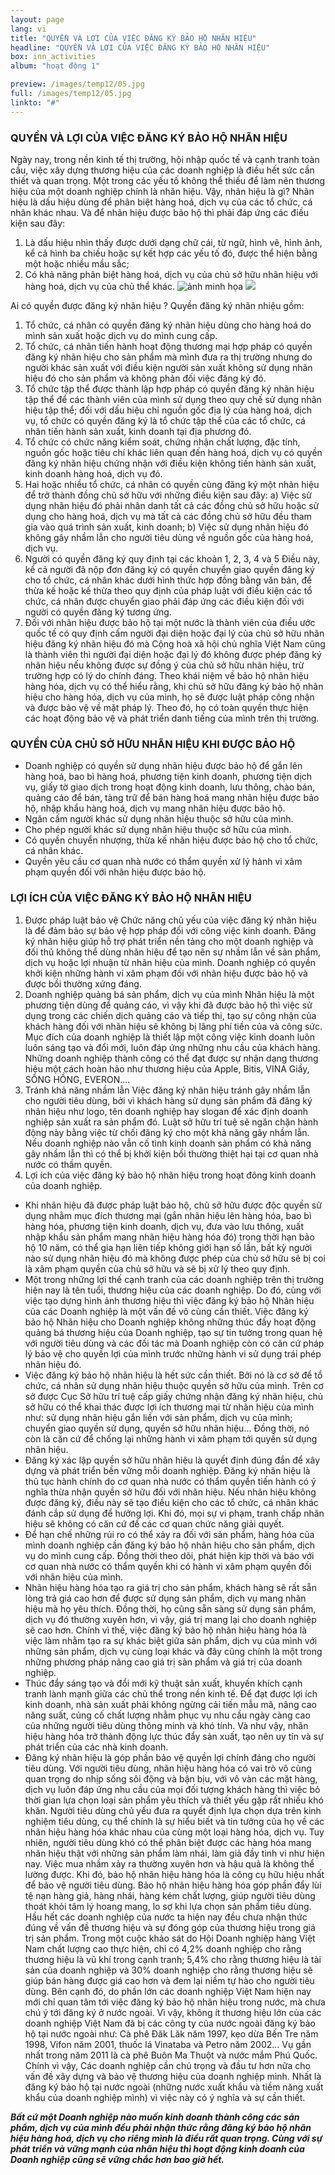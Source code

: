 ```yaml
---
layout: page
lang: vi
title: "QUYỀN VÀ LỢI CỦA VIỆC ĐĂNG KÝ BẢO HỘ NHÃN HIỆU"
headline: "QUYỀN VÀ LỢI CỦA VIỆC ĐĂNG KÝ BẢO HỘ NHÃN HIỆU"
box: inn_activities
album: "hoạt động 1"

preview: /images/temp12/05.jpg
full: /images/temp12/05.jpg
linkto: "#"
---
```


### QUYỀN VÀ LỢI CỦA VIỆC ĐĂNG KÝ BẢO HỘ NHÃN HIỆU
Ngày nay, trong nền kinh tế thị trường, hội nhập quốc tế và cạnh tranh toàn cầu, việc xây dựng thương hiệu của các doanh nghiệp là điều hết sức cần thiết và quan trọng. Một trong các yếu tố không thể thiếu để làm nên thương hiệu của một doanh nghiệp chính là nhãn hiệu.
Vậy, nhãn hiệu là gì? Nhãn hiệu là dấu hiệu dùng để phân biệt hàng hoá, dịch vụ của các tổ chức, cá nhân khác nhau.
Và để nhãn hiệu được bảo hộ thì phải đáp ứng các điều kiện sau đây:
1. Là dấu hiệu nhìn thấy được dưới dạng chữ cái, từ ngữ, hình vẽ, hình ảnh, kể cả hình ba chiều hoặc sự kết hợp các yếu tố đó, được thể hiện bằng một hoặc nhiều mầu sắc;
2. Có khả năng phân biệt hàng hoá, dịch vụ của chủ sở hữu nhãn hiệu với hàng hoá, dịch vụ của chủ thể khác.
![ảnh minh họa](https://drive.google.com/open?id=0BwVnUebW2PSdZU5oM1BwNE1LdEU)
![](vidu-nhanhieu.jpg)   

Ai có quyền được đăng ký nhãn hiệu ? Quyền đăng ký nhãn nhiệu gồm:
1. Tổ chức, cá nhân có quyền đăng ký nhãn hiệu dùng cho hàng hoá do mình sản xuất hoặc dịch vụ do mình cung cấp.
2. Tổ chức, cá nhân tiến hành hoạt động thương mại hợp pháp có quyền đăng ký nhãn hiệu cho sản phẩm mà mình đưa ra thị trường nhưng do người khác sản xuất với điều kiện người sản xuất không sử dụng nhãn hiệu đó cho sản phẩm và không phản đối việc đăng ký đó.
3. Tổ chức tập thể được thành lập hợp pháp có quyền đăng ký nhãn hiệu tập thể để các thành viên của mình sử dụng theo quy chế sử dụng nhãn hiệu tập thể; đối với dấu hiệu chỉ nguồn gốc địa lý của hàng hoá, dịch vụ, tổ chức có quyền đăng ký là tổ chức tập thể của các tổ chức, cá nhân tiến hành sản xuất, kinh doanh tại địa phương đó.
4. Tổ chức có chức năng kiểm soát, chứng nhận chất lượng, đặc tính, nguồn gốc hoặc tiêu chí khác liên quan đến hàng hoá, dịch vụ có quyền đăng ký nhãn hiệu chứng nhận với điều kiện không tiến hành sản xuất, kinh doanh hàng hoá, dịch vụ đó.
5. Hai hoặc nhiều tổ chức, cá nhân có quyền cùng đăng ký một nhãn hiệu để trở thành đồng chủ sở hữu với những điều kiện sau đây:
a) Việc sử dụng nhãn hiệu đó phải nhân danh tất cả các đồng chủ sở hữu hoặc sử dụng cho hàng hoá, dịch vụ mà tất cả các đồng chủ sở hữu đều tham gia vào quá trình sản xuất, kinh doanh; 
b) Việc sử dụng nhãn hiệu đó không gây nhầm lẫn cho người tiêu dùng về nguồn gốc của hàng hoá, dịch vụ.
6. Người có quyền đăng ký quy định tại các khoản 1, 2, 3, 4 và 5 Điều này, kể cả người đã nộp đơn đăng ký có quyền chuyển giao quyền đăng ký cho tổ chức, cá nhân khác dưới hình thức hợp đồng bằng văn bản, để thừa kế hoặc kế thừa theo quy định của pháp luật với điều kiện các tổ chức, cá nhân được chuyển giao phải đáp ứng các điều kiện đối với người có quyền đăng ký tương ứng.
7. Đối với nhãn hiệu được bảo hộ tại một nước là thành viên của điều ước quốc tế có quy định cấm người đại diện hoặc đại lý của chủ sở hữu nhãn hiệu đăng ký nhãn hiệu đó mà Cộng hoà xã hội chủ nghĩa Việt Nam cũng là thành viên thì người đại diện hoặc đại lý đó không được phép đăng ký nhãn hiệu nếu không được sự đồng ý của chủ sở hữu nhãn hiệu, trừ trường hợp có lý do chính đáng.
Theo khái niệm về bảo hộ nhãn hiệu hàng hóa, dịch vụ có thể hiểu rằng, khi chủ sở hữu đăng ký bảo hộ nhãn hiệu cho hàng hóa, dịch vụ của mình, họ sẽ được luật pháp công nhận và được bảo vệ về mặt pháp lý. Theo đó, họ có toàn quyền thực hiện các hoạt động bảo vệ và phát triển danh tiếng của mình trên thị trường. 


### QUYỀN CỦA CHỦ SỞ HỮU NHÃN HIỆU KHI ĐƯỢC BẢO HỘ

- Doanh nghiệp có quyền sử dụng nhãn hiệu được bảo hộ để gắn lên hàng hoá, bao bì hàng hoá, phương tiện kinh doanh, phương tiện dịch vụ, giấy tờ giao dịch trong hoạt động kinh doanh, lưu thông, chào bán, quảng cáo để bán, tàng trữ để bán hàng hoá mang nhãn hiệu được bảo hộ, nhập khẩu hàng hoá, dịch vụ mang nhãn hiệu được bảo hộ.
- Ngăn cấm người khác sử dụng nhãn hiệu thuộc sở hữu của mình.
- Cho phép người khác sử dụng nhãn hiệu thuộc sở hữu của mình.
- Có quyền chuyển nhượng, thừa kế nhãn hiệu được bảo hộ cho tổ chức, cá nhân khác. 
- Quyền yêu cầu cơ quan nhà nước có thẩm quyền xử lý hành vi xâm phạm quyền đối với nhãn hiệu được bảo hộ.


### LỢI ÍCH CỦA VIỆC ĐĂNG KÝ BẢO HỘ NHÃN HIỆU
1. Được pháp luật bảo vệ
Chức năng chủ yếu của việc đăng ký nhãn hiệu là để đảm bảo sự bảo vệ hợp pháp đối với công việc kinh doanh. Đăng ký nhãn hiệu giúp hỗ trợ phát triển nền tảng cho một doanh nghiệp và đối thủ không thể dùng nhãn hiệu để tạo nên sự nhầm lẫn về sản phẩm, dịch vụ hoặc lợi nhuận từ nhãn hiệu của mình. Doanh nghiệp có quyền khởi kiện những hành vi xâm phạm đối với nhãn hiệu được bảo hộ và được bồi thường xứng đáng.
2. Doanh nghiệp quảng bá sản phẩm, dịch vụ của mình
Nhãn hiệu là một phương tiện dùng để quảng cáo, vì vậy khi đã được bảo hộ thì việc sử dụng trong các chiến dịch quảng cáo và tiếp thị, tạo sự công nhận của khách hàng đối với nhãn hiệu sẽ không bị lãng phí tiền của và công sức. Mục đích của doanh nghiệp là thiết lập một công việc kinh doanh luôn luôn sáng tạo và đổi mới, luôn đáp ứng những nhu cầu của khách hàng. Những doanh nghiệp thành công có thể đạt được sự nhận dạng thương hiệu một cách hoàn hảo như thương hiệu của Apple, Bitis, VINA Giầy, SÔNG HỒNG, EVERON....
3. Tránh khả năng nhầm lẫn 
Việc đăng ký nhãn hiệu tránh gây nhầm lẫn cho người tiêu dùng, bởi vì khách hàng sử dụng sản phẩm đã đăng ký nhãn hiệu như logo, tên doanh nghiệp hay slogan để xác định doanh nghiệp sản xuất ra sản phẩm đó. Luật sở hữu trí tuệ sẽ ngăn chặn hành động này bằng việc từ chối đăng ký cho một khả năng gây nhầm lẫn. Nếu doanh nghiệp nào vẫn cố tình kinh doanh sản phẩm có khả năng gây nhầm lẫn thì có thể bị khởi kiện bồi thường thiệt hại tại cơ quan nhà nước có thầm quyền.
4. Lợi ích của việc đăng ký bảo hộ nhãn hiệu trong hoạt đông kinh doanh của doanh nghiệp.
- Khi nhãn hiệu đã được pháp luật bảo hộ, chủ sở hữu được độc quyền sử dụng nhằm mục đích thương mại (gắn nhãn hiệu lên hàng hóa, bao bì hàng hóa, phương tiện kinh doanh, dịch vụ, đưa vào lưu thông, xuất nhập khẩu sản phẩm mang nhãn hiệu hàng hóa đó) trong thời hạn bảo hộ 10 năm, có thể gia hạn liên tiếp không giới hạn số lần, bất kỳ người nào sử dụng nhãn hiệu đó mà không được phép của chủ sở hữu sẽ bị coi là xâm phạm quyền của chủ sở hữu và sẽ bị xử lý theo quy định.
- Một trong những lợi thế cạnh tranh của các doanh nghiệp trên thị trường hiện nay là tên tuổi, thương hiệu của các doanh nghiệp. Do đó, cùng với việc tạo dựng hình ảnh thương hiệu thì việc đăng ký bảo hộ Nhãn hiệu của các Doanh nghiệp là một vấn đề vô cùng cần thiết. Việc đăng ký bảo hộ Nhãn hiệu cho Doanh nghiệp không những thúc đầy hoạt động quảng bá thương hiệu của Doanh nghiệp, tạo sự tin tưởng trong quan hệ với người tiêu dùng và các đối tác mà Doanh nghiệp còn có căn cứ pháp lý bảo vệ cho quyền lợi của mình trước những hành vi sử dụng trái phép nhãn hiệu đó.
- Việc đăng ký bảo hộ nhãn hiệu là hết sức cần thiết. Bởi nó là cơ sở để tổ chức, cá nhân sử dụng nhãn hiệu thuộc quyền sở hữu của mình. Trên cơ sở được Cục Sở hữu trí tuệ cấp giấy chứng nhận đăng ký nhãn hiệu, chủ sở hữu có thể khai thác được lợi ích thương mại từ  nhãn hiệu của mình như: sử dụng nhãn hiệu gắn liền với sản phẩm, dịch vụ của mình; chuyển giao quyền sử dụng, quyền sở hữu nhãn hiệu... Đồng thời, nó còn là căn cứ để chống lại những hành vi xâm phạm tới quyền sử dụng nhãn hiệu.
- Đăng ký xác lập quyền sở hữu nhãn hiệu là quyết định đúng đắn để xây dựng và phát triển bền vững mỗi doanh nghiệp. Đăng ký nhãn hiệu là thủ tục hành chính do cơ quan nhà nước có thẩm quyền tiến hành có ý nghĩa thừa nhận quyền sở hữu đối với nhãn hiệu. Nếu nhãn hiệu không được đăng ký, điều này sẽ tạo điều kiện cho các tổ chức, cá nhân khác đánh cắp sử dụng để hưởng lợi. Khi đó, mọi sự vi phạm, tranh chấp nhãn hiệu sẽ không có căn cứ để các cơ quan chức năng giải quyết. 
- Để hạn chế những rủi ro có thể xảy ra đối với sản phẩm, hàng hóa của mình doanh nghiệp cần đăng ký bảo hộ nhãn hiệu cho sản phẩm, dịch vụ do mình cung cấp. Đồng thời theo dõi, phát hiện kịp thời và báo với cơ quan nhà nước có thẩm quyền khi có hành vi xâm phạm quyền đối với nhãn hiệu của mình.
- Nhãn hiệu hàng hóa tạo ra giá trị cho sản phẩm, khách hàng sẽ rất sẵn lòng trả giá cao hơn để được sử dụng sản phẩm, dịch vụ mang nhãn hiệu mà họ yêu thích. Đồng thời, họ cũng sẵn sàng sử dụng sản phẩm, dịch vụ đó thường xuyên hơn, vì vậy, giá trị mang lại cho doanh nghiệp sẽ cao hơn. Chính vì thế, việc đăng ký bảo hộ nhãn hiệu hàng hóa là việc làm nhằm tạo ra sự khác biệt giữa sản phẩm, dịch vụ của mình với những sản phẩm, dịch vụ cùng loại khác và đây cũng chính là một trong những phương pháp nâng cao giá trị sản phẩm và giá trị của doanh nghiệp. 
- Thúc đẩy sáng tạo và đổi mới kỹ thuật sản  xuất, khuyến khích cạnh tranh lành mạnh giữa các chủ thể trong nền kinh tế. Để đạt được lợi ích kinh doanh, nhà sản xuất phải không ngừng cải tiến mẫu mã, nâng cao năng suất, củng cố chất lượng nhằm phục vụ nhu cầu ngày càng cao của những người tiêu dùng thông minh và khó tính. Và như vậy, nhãn hiệu hàng hóa trở thành động lực thúc đẩy sản xuất, tạo nên uy tín và sự phát triển của các nhà kinh doanh.
- Đăng ký nhãn hiệu là góp phần bảo vệ quyền lợi chính đáng cho người tiêu dùng. 
Với người tiêu dùng, nhãn hiệu hàng hóa có vai trò vô cùng quan trọng do nhịp sống sôi động và bận bịu, với vô vàn các mặt hàng, dịch vụ luôn đáp ứng nhu cầu của mọi đối tượng khách hàng thì việc bỏ thời gian lựa chọn loại sản phẩm yêu thích và thiết yếu gặp rất nhiều khó khăn. Người tiêu dùng chủ yếu đưa ra quyết định lựa chọn dựa trên kinh nghiệm tiêu dùng, cụ thể chính là sự hiểu biết và tin tưởng của họ về các nhãn hiệu hàng hóa khác nhau của cùng một loại hàng hóa, dịch vụ. Tuy nhiên, người tiêu dùng khó có thể phân biệt được các hàng hóa mang nhãn hiệu thật với những sản phẩm làm nhái, làm giả đầy tinh vi như hiện nay. Việc mua nhầm xảy ra thường xuyên hơn và hậu quả là không thể lường được. Khi đó, bảo hộ nhãn hiệu hàng hóa là công cụ hữu hiệu nhất để bảo vệ người tiêu dùng. Bảo hộ nhãn hiệu hàng hóa góp phần đẩy lùi tệ nạn hàng giả, hàng nhái, hàng kém chất lượng, giúp người tiêu dùng thoát khỏi tâm lý hoang mang, lo sợ khi lựa chọn sản phẩm tiêu dùng.
Hầu hết các doanh nghiệp của nước ta hiện nay đều chưa nhận thức đúng về vấn đề thương hiệu và sự đóng góp của thương hiệu trong giá trị sản phẩm. Trong một cuộc khảo sát do Hội Doanh nghiệp hàng Việt Nam chất lượng cao thực hiện, chỉ có 4,2% doanh nghiệp cho rằng thương hiệu là vũ khí trong cạnh tranh; 5,4% cho rằng thương hiệu là tài sản của doanh nghiệp và 30% doanh nghiệp cho rằng thương hiệu sẽ giúp bán hàng được giá cao hơn và đem lại niềm tự hào cho người tiêu dùng.
Bên cạnh đó, do phần lớn các doanh nghiệp Việt Nam hiện nay mới chỉ quan tâm tới việc đăng ký bảo hộ nhãn hiệu trong nước, mà chưa chú ý tới đăng ký ở nước ngoài. Vì vậy, không ít thương hiệu lớn của các doanh nghiệp Việt Nam đã bị các công ty của nước ngoài đăng ký bảo hộ tại nước ngoài như: Cà phê Đăk Lăk năm 1997, kẹo dừa Bến Tre năm 1998, Vifon năm 2001, thuốc lá Vinataba và Petro năm 2002… Vụ gần nhất trong năm 2011 là cà phê Buôn Ma Thuột và nước mắm Phú Quốc.
Chính vì vậy, Các doanh nghiệp cần chú trọng và đầu tư hơn nữa cho vấn đề xây dựng và bảo vệ thương hiệu của doanh nghiệp mình. Nhất là đăng ký bảo hộ tại nước ngoài (những nước xuất khẩu và tiềm năng xuất khẩu của doanh nghiệp mình) vì việc này có ý nghĩa và sự cần thiết.

***Bất cứ một Doanh nghiệp nào muốn kinh doanh thành công các sản phẩm, dịch vụ của mình đều phải nhận thức rằng đăng ký bảo hộ nhãn hiệu hàng hoá, dịch vụ cho riêng mình là điều rất quan trọng. Cùng với sự phát triển và vững mạnh của nhãn hiệu thì hoạt động kinh doanh của Doanh nghiệp cũng sẽ vững chắc hơn bao giờ hết.***

